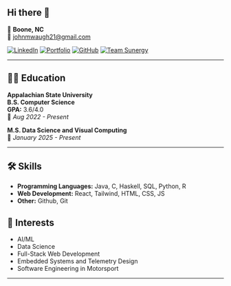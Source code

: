 ## Hi there 👋

📍 **Boone, NC**  
📧 [johnmwaugh21@gmail.com](mailto:johnmwaugh21@gmail.com)  

[![LinkedIn](https://img.shields.io/badge/-LinkedIn-blue?style=flat&logo=linkedin)](http://www.linkedin.com/in/john-waugh1)  [![Portfolio](https://img.shields.io/badge/-Portfolio-black?style=flat&logo=githubpages)](https://johnwaugh1.github.io/Portfolio-Website/) 
[![GitHub](https://img.shields.io/badge/-GitHub-lightgrey?style=flat&logo=github)](https://github.com/johnwaugh1)  [![Team Sunergy](https://img.shields.io/badge/Team_Sunergy-yellow?style=flat&logo=solar-panel)](https://sunergy.appstate.edu/)

---

## 👨‍🎓 Education
**Appalachian State University**  
**B.S. Computer Science**  
**GPA:** 3.6/4.0  
📅 *Aug 2022 - Present*  

**M.S. Data Science and Visual Computing**  
📅 *January 2025 - Present*  

---

## 🛠️ Skills
- **Programming Languages:** Java, C, Haskell, SQL, Python, R
- **Web Development:** React, Tailwind, HTML, CSS, JS
- **Other:** Github, Git

## 🎯 Interests
- AI/ML
- Data Science
- Full-Stack Web Development
- Embedded Systems and Telemetry Design
- Software Engineering in Motorsport

---
